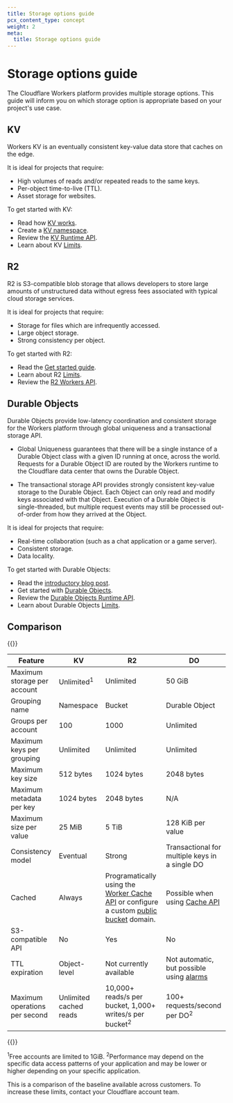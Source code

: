 ```yaml
---
title: Storage options guide
pcx_content_type: concept
weight: 2
meta:
  title: Storage options guide
---
```


# Storage options guide

The Cloudflare Workers platform provides multiple storage options. This guide will inform you on which storage option is appropriate based on your project's use case.

## KV

Workers KV is an eventually consistent key-value data store that caches on the edge.

It is ideal for projects that require:

* High volumes of reads and/or repeated reads to the same keys.
* Per-object time-to-live (TTL).
* Asset storage for websites.

To get started with KV:

* Read how [KV works](/workers/learning/how-kv-works/).
* Create a [KV namespace](/workers/wrangler/workers-kv/).
* Review the [KV Runtime API](/workers/runtime-apis/kv/).
* Learn about KV [Limits](/workers/platform/limits/#kv-limits).

## R2

R2 is S3-compatible blob storage that allows developers to store large amounts of unstructured data without egress fees associated with typical cloud storage services.

It is ideal for projects that require:

* Storage for files which are infrequently accessed.
* Large object storage.
* Strong consistency per object.

To get started with R2:

* Read the [Get started guide](/r2/get-started/).
* Learn about R2 [Limits](/r2/platform/limits/).
* Review the [R2 Workers API](/r2/data-access/workers-api/workers-api-reference/).


## Durable Objects

Durable Objects provide low-latency coordination and consistent storage for the Workers platform through global uniqueness and a transactional storage API.

- Global Uniqueness guarantees that there will be a single instance of a Durable Object class with a given ID running at once, across the world. Requests for a Durable Object ID are routed by the Workers runtime to the Cloudflare data center that owns the Durable Object.

- The transactional storage API provides strongly consistent key-value storage to the Durable Object. Each Object can only read and modify keys associated with that Object. Execution of a Durable Object is single-threaded, but multiple request events may still be processed out-of-order from how they arrived at the Object.

It is ideal for projects that require:

* Real-time collaboration (such as a chat application or a game server).
* Consistent storage.
* Data locality.

To get started with Durable Objects:

* Read the [introductory blog post](https://blog.cloudflare.com/introducing-workers-durable-objects//).
* Get started with [Durable Objects](/workers/learning/using-durable-objects/).
* Review the [Durable Objects Runtime API](/workers/runtime-apis/durable-objects/).
* Learn about Durable Objects [Limits](/workers/platform/limits/#durable-objects-limits/).

## Comparison

{{<table-wrap>}}

| Feature                                       | KV           | R2           | DO                   |
| --------------------------------------------- | ------------ | ------------ |--------------------- |
| Maximum storage per account                   | Unlimited<sup>1</sup>|Unlimited              | 50 GiB               |
| Grouping name                                 | Namespace    | Bucket       | Durable Object       |
| Groups per account                            | 100          | 1000         | Unlimited            |
| Maximum keys per grouping                     | Unlimited    | Unlimited    | Unlimited            |
| Maximum key size                              | 512 bytes    | 1024 bytes   | 2048 bytes           |
| Maximum metadata per key                      | 1024 bytes   | 2048 bytes   | N/A                  |
| Maximum size per value                        | 25 MiB       | 5 TiB        | 128 KiB per value    |
| Consistency model                             | Eventual     | Strong       | Transactional for multiple keys in a single DO |
| Cached                                        | Always       | Programatically using the [Worker Cache API](/workers/runtime-apis/cache/) or configure a custom [public bucket](/r2/data-access/public-buckets) domain. | Possible when using [Cache API](/workers/runtime-apis/cache/) |
| S3-compatible API                             | No           | Yes          | No                   |
| TTL expiration                                | Object-level | Not currently available | Not automatic, but possible using [alarms](/workers/learning/using-durable-objects/#alarms-in-durable-objects) |
| Maximum operations per second                 | Unlimited cached reads |  10,000+ reads/s per bucket, 1,000+ writes/s per bucket<sup>2</sup> | 100+ requests/second per DO<sup>2</sup> |

{{</table-wrap>}}

<sup>1</sup>Free accounts are limited to 1GiB.
<sup>2</sup>Performance may depend on the specific data access patterns of your application and may be lower or higher depending on your specific application.

This is a comparison of the baseline available across customers. To increase these limits,
contact your Cloudflare account team.
